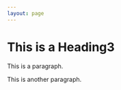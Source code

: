 ```yaml
---
layout: page
---
```



<!DOCTYPE html>
<html lang="en">
<meta charset="UTF-8">
<title>Page Title</title>
<meta name="viewport" content="width=device-width,initial-scale=1">
<body>


<div class="">
 <h1>This is a Heading3</h1>
 <p>This is a paragraph.</p>
 <p>This is another paragraph.</p>
</div>

</body>
</html> 
